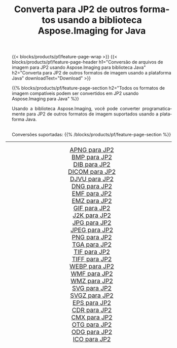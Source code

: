 ﻿---
title: Converta para JP2 de outros formatos usando a biblioteca Aspose.Imaging for Java 
weight: 3920
url: /pt/java/conversion/to/jp2 
lang: pt
langdirlevel: 2
locales: zh-hans,ja,it,ru,de,es,fr,nl,id,lt,pl,pt,vi,tr,ko,zh-hant,ar,hi,th,sv,cs,uk,he
description: Usando Aspose.Imaging você pode converter para JP2 de outros formatos usando Java
---

{{< blocks/products/pf/feature-page-wrap >}}
{{< blocks/products/pf/feature-page-header h1="Conversão de arquivos de imagem para JP2 usando Aspose.Imaging para biblioteca Java" h2="Converta para JP2 de outros formatos de imagem usando a plataforma Java" downloadText="Download" >}}


{{% blocks/products/pf/feature-page-section  h2="Todos os formatos de imagem compatíveis podem ser convertidos em JP2 usando Aspose.Imaging para Java" %}}
<p align=justify>Usando a biblioteca Aspose.Imaging, você pode converter programaticamente para JP2 de outros formatos de imagem suportados usando a plataforma Java.</p>
<br/>
Conversões suportadas:
{{% /blocks/products/pf/feature-page-section %}}
<div class="container-fluid productfamilypage bg-gray">
    <div class="convertypes bg-gray agp-content section">
        <div class="container">
		<hr style="margin-left:-20px;"/>
		<div class="row other-converters" style="gap: 10px;font-size: 19px;text-align:center;">
		    <div class='col-md-2 other-converter remove-lp remove-rp'><a href="/imaging/pt/java/conversion/apng-to-jp2" style="padding:15px;">APNG para JP2</a></div>
<div class='col-md-2 other-converter remove-lp remove-rp'><a href="/imaging/pt/java/conversion/bmp-to-jp2" style="padding:15px;">BMP para JP2</a></div>
<div class='col-md-2 other-converter remove-lp remove-rp'><a href="/imaging/pt/java/conversion/dib-to-jp2" style="padding:15px;">DIB para JP2</a></div>
<div class='col-md-2 other-converter remove-lp remove-rp'><a href="/imaging/pt/java/conversion/dicom-to-jp2" style="padding:15px;">DICOM para JP2</a></div>
<div class='col-md-2 other-converter remove-lp remove-rp'><a href="/imaging/pt/java/conversion/djvu-to-jp2" style="padding:15px;">DJVU para JP2</a></div>
<div class='col-md-2 other-converter remove-lp remove-rp'><a href="/imaging/pt/java/conversion/dng-to-jp2" style="padding:15px;">DNG para JP2</a></div>
<div class='col-md-2 other-converter remove-lp remove-rp'><a href="/imaging/pt/java/conversion/emf-to-jp2" style="padding:15px;">EMF para JP2</a></div>
<div class='col-md-2 other-converter remove-lp remove-rp'><a href="/imaging/pt/java/conversion/emz-to-jp2" style="padding:15px;">EMZ para JP2</a></div>
<div class='col-md-2 other-converter remove-lp remove-rp'><a href="/imaging/pt/java/conversion/gif-to-jp2" style="padding:15px;">GIF para JP2</a></div>
<div class='col-md-2 other-converter remove-lp remove-rp'><a href="/imaging/pt/java/conversion/j2k-to-jp2" style="padding:15px;">J2K para JP2</a></div>
<div class='col-md-2 other-converter remove-lp remove-rp'><a href="/imaging/pt/java/conversion/jpg-to-jp2" style="padding:15px;">JPG para JP2</a></div>
<div class='col-md-2 other-converter remove-lp remove-rp'><a href="/imaging/pt/java/conversion/jpeg-to-jp2" style="padding:15px;">JPEG para JP2</a></div>
<div class='col-md-2 other-converter remove-lp remove-rp'><a href="/imaging/pt/java/conversion/png-to-jp2" style="padding:15px;">PNG para JP2</a></div>
<div class='col-md-2 other-converter remove-lp remove-rp'><a href="/imaging/pt/java/conversion/tga-to-jp2" style="padding:15px;">TGA para JP2</a></div>
<div class='col-md-2 other-converter remove-lp remove-rp'><a href="/imaging/pt/java/conversion/tif-to-jp2" style="padding:15px;">TIF para JP2</a></div>
<div class='col-md-2 other-converter remove-lp remove-rp'><a href="/imaging/pt/java/conversion/tiff-to-jp2" style="padding:15px;">TIFF para JP2</a></div>
<div class='col-md-2 other-converter remove-lp remove-rp'><a href="/imaging/pt/java/conversion/webp-to-jp2" style="padding:15px;">WEBP para JP2</a></div>
<div class='col-md-2 other-converter remove-lp remove-rp'><a href="/imaging/pt/java/conversion/wmf-to-jp2" style="padding:15px;">WMF para JP2</a></div>
<div class='col-md-2 other-converter remove-lp remove-rp'><a href="/imaging/pt/java/conversion/wmz-to-jp2" style="padding:15px;">WMZ para JP2</a></div>
<div class='col-md-2 other-converter remove-lp remove-rp'><a href="/imaging/pt/java/conversion/svg-to-jp2" style="padding:15px;">SVG para JP2</a></div>
<div class='col-md-2 other-converter remove-lp remove-rp'><a href="/imaging/pt/java/conversion/svgz-to-jp2" style="padding:15px;">SVGZ para JP2</a></div>
<div class='col-md-2 other-converter remove-lp remove-rp'><a href="/imaging/pt/java/conversion/eps-to-jp2" style="padding:15px;">EPS para JP2</a></div>
<div class='col-md-2 other-converter remove-lp remove-rp'><a href="/imaging/pt/java/conversion/cdr-to-jp2" style="padding:15px;">CDR para JP2</a></div>
<div class='col-md-2 other-converter remove-lp remove-rp'><a href="/imaging/pt/java/conversion/cmx-to-jp2" style="padding:15px;">CMX para JP2</a></div>
<div class='col-md-2 other-converter remove-lp remove-rp'><a href="/imaging/pt/java/conversion/otg-to-jp2" style="padding:15px;">OTG para JP2</a></div>
<div class='col-md-2 other-converter remove-lp remove-rp'><a href="/imaging/pt/java/conversion/odg-to-jp2" style="padding:15px;">ODG para JP2</a></div>
<div class='col-md-2 other-converter remove-lp remove-rp'><a href="/imaging/pt/java/conversion/ico-to-jp2" style="padding:15px;">ICO para JP2</a></div>
                </div>
        </div>
    </div>
</div>
<br/>

